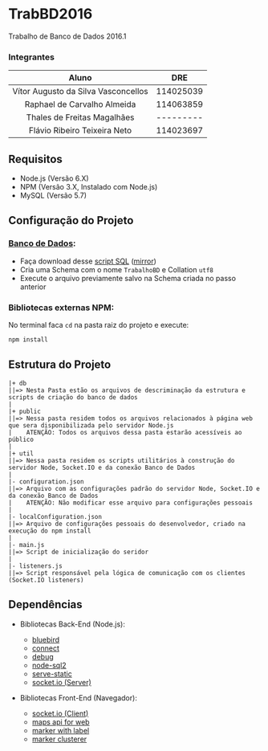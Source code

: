 [Database]: ./db

[Database Download]: https://github.com/HeavenVolkoff/TrabBD2016/raw/master/db/source/generated.zip
[node-sql2]: https://github.com/sidorares/node-mysql2
[socket.io]: http://socket.io
[bluebird]: https://github.com/petkaantonov/bluebird
[connect]: https://github.com/senchalabs/connect
[debug]: https://github.com/visionmedia/debug
[serve-static]: https://github.com/expressjs/serve-static
[maps-api]: https://developers.google.com/maps/web/
[js-marker-clusterer]: https://github.com/googlemaps/js-marker-clusterer
[marker-with-label]: https://github.com/printercu/google-maps-utility-library-v3-read-only/tree/master/markerwithlabel

# TrabBD2016
Trabalho de Banco de Dados 2016.1

### Integrantes
| Aluno                              | DRE       |
|:----------------------------------:|:---------:|
| Vítor Augusto da Silva Vasconcellos| 114025039 |
| Raphael de Carvalho Almeida        | 114063859 |
| Thales de Freitas Magalhães        | --------- |
| Flávio Ribeiro Teixeira Neto       | 114023697 |

## Requisitos
+ Node.js (Versão 6.X)
+ NPM (Versão 3.X, Instalado com Node.js)
+ MySQL (Versão 5.7)

## Configuração do Projeto
### [Banco de Dados][Database]:
+ Faça download desse [script SQL][Database Download] ([mirror](#TODO))
+ Cria uma Schema com o nome `TrabalhoBD` e Collation `utf8`
+ Execute o arquivo previamente salvo na Schema criada no passo anterior 

### Bibliotecas externas NPM:
No terminal faca `cd` na pasta raiz do projeto e execute:
```bash
npm install
```

## Estrutura do Projeto
```
|+ db
||=> Nesta Pasta estão os arquivos de descriminação da estrutura e scripts de criação do banco de dados
|
|+ public
||=> Nessa pasta residem todos os arquivos relacionados à página web que sera disponibilizada pelo servidor Node.js
|    ATENÇÃO: Todos os arquivos dessa pasta estarão acessíveis ao público
|  
|+ util
||=> Nessa pasta residem os scripts utilitários à construção do servidor Node, Socket.IO e da conexão Banco de Dados
|  
|- configuration.json
||=> Arquivo com as configurações padrão do servidor Node, Socket.IO e da conexão Banco de Dados
|    ATENÇÃO: Não modificar esse arquivo para configurações pessoais
|  
|- localConfiguration.json
||=> Arquivo de configurações pessoais do desenvolvedor, criado na execução do npm install
|  
|- main.js
||=> Script de inicialização do seridor
|  
|- listeners.js
||=> Script responsável pela lógica de comunicação com os clientes (Socket.IO listeners)
```

## Dependências
+ Bibliotecas Back-End (Node.js):
    + [bluebird][bluebird]
    + [connect][connect]
    + [debug][debug]
    + [node-sql2][node-sql2]
    + [serve-static][serve-static]
    + [socket.io (Server)][socket.io]

+ Bibliotecas Front-End (Navegador):
    + [socket.io (Client)][socket.io]
    + [maps api for web][maps-api]
    + [marker with label][marker-with-label]
    + [marker clusterer][js-marker-clusterer]